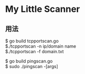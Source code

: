 # My Little Scanner 
## 用法
$ go build tcpportscan.go  
$./tcpportscan -n ip/domain name  
$./tcpportscan -f domain.txt  


$ go build pingscan.go  
$ sudo ./pingscan -[args]

